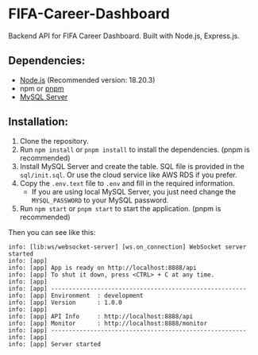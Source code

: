 # FIFA-Career-Dashboard

Backend API for FIFA Career Dashboard. Built with Node.js, Express.js.

## Dependencies:

- [Node.js](https://nodejs.org/en/download/package-manager) (Recommended
  version: 18.20.3)
- npm or [pnpm](https://pnpm.io/installation#using-other-package-managers)
- [MySQL Server](https://dev.mysql.com/downloads/installer/)

## Installation:

1. Clone the repository.
2. Run `npm install` or `pnpm install` to install the dependencies. (pnpm is
   recommended)
3. Install MySQL Server and create the table. SQL file is provided in the
   `sql/init.sql`. Or use the cloud service like AWS RDS if you prefer.
4. Copy the `.env.text` file to `.env` and fill in the required
   information.
    - If you are using local MySQL Server, you just need change the
      `MYSQL_PASSWORD` to your MySQL password.
5. Run `npm start` or `pnpm start` to start the application. (pnpm is
   recommended)

Then you can see like this:

```
info: [lib:ws/websocket-server] [ws.on_connection] WebSocket server started
info: [app] 
info: [app] App is ready on http://localhost:8888/api
info: [app] To shut it down, press <CTRL> + C at any time.
info: [app] 
info: [app] -------------------------------------------------------
info: [app] Environment  : development
info: [app] Version      : 1.0.0
info: [app] 
info: [app] API Info     : http://localhost:8888/api
info: [app] Monitor      : http://localhost:8888/monitor
info: [app] -------------------------------------------------------
info: [app] 
info: [app] Server started

```